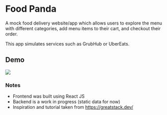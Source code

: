 # Food Panda 

A mock food delivery website/app which allows users to explore the menu with different categories, add menu items to their cart, and checkout their order.

This app simulates services such as GrubHub or UberEats.

## Demo
![](https://github.com/umairq96/FoodPanda/blob/main/frontend/docs/v1.gif)


### Notes
- Frontend was built using React JS
- Backend is a work in progress (static data for now)
- Inspiration and tutorial taken from https://greatstack.dev/
